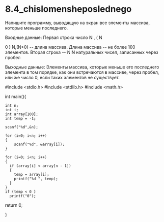 # 8.4_chislomensheposlednego

Напишите программу, выводящую на экран все элементы массива, которые меньше последнего.

Входные данные:
Первая строка число 
N
,
(
N
>
0
)
N,(N>0) -- длина массива. Длина массива -- не более 100 элементов. Вторая строка -- 
N
N  натуральных чисел, записанных через пробел

Выходные данные: 
Элементы массива, которые меньше его последнего элемента в том порядке, как они встречаются в массиве, через пробел, или же число 0, если таких элементов не существует.

#include <stdio.h>
#include <stdlib.h>
#include <math.h>
 
int main(){
    
    int n;
    int i;
    int array[100];
    int temp = -1;
 
    scanf("%d",&n);

    for (i=0; i<n; i++)
    {
        scanf("%d", &array[i]);
    }
  
    for (i=0; i<n; i++)
    {
      if (array[i] < array[n - 1]) 
      {
        temp = array[i];
        printf("%d ", temp);
      }
    }
    if (temp < 0 )
      printf("0");
  
  return 0;
   
}
